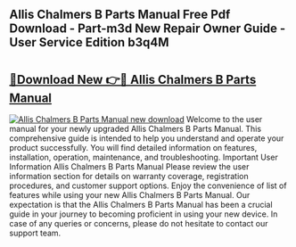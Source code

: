 ## Allis Chalmers B Parts Manual Free Pdf Download - Part-m3d New Repair Owner Guide - User Service Edition b3q4M

# <h2><a href="http://bc9519.oget.top/?id=Allis+Chalmers+B+Parts+Manual">🔗Download New 👉🔴 Allis Chalmers B Parts Manual</a></h2>

[![Allis Chalmers B Parts Manual new download](https://i.imgur.com/5g1atiW.png)](http://bc9519.oget.top/?id=Allis+Chalmers+B+Parts+Manual)
Welcome to the user manual for your newly upgraded Allis Chalmers B Parts Manual. This comprehensive guide is intended to help you understand and operate your product successfully. You will find detailed information on features, installation, operation, maintenance, and troubleshooting. Important User Information Allis Chalmers B Parts Manual Please review the user information section for details on warranty coverage, registration procedures, and customer support options. Enjoy the convenience of list of features while using your new Allis Chalmers B Parts Manual. Our expectation is that the Allis Chalmers B Parts Manual has been a crucial guide in your journey to becoming proficient in using your new device. In case of any queries or concerns, please do not hesitate to contact our support team.
